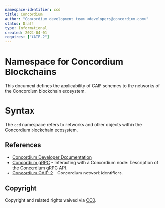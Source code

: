 ```yaml
---
namespace-identifier: ccd
title: Concordium
author: "Concordium development team <developers@concordium.com>"
status: Draft
type: Informational
created: 2023-04-01
requires: ["CAIP-2"]
---
```


# Namespace for Concordium Blockchains

This document defines the applicability of CAIP schemes to the networks of the Concordium blockchain ecosystem.

# Syntax

The `ccd` namespace refers to networks and other objects within the Concordium blockchain ecosystem.

## References

- [Concordium Developer Documentation][]
- [Concordium gRPC][] - Interacting with a Concordium node: Description of the Concordium gRPC API.
- [Concordium CAIP-2][] - Concordium network identifiers.

[Concordium Developer Documentation]: https://developer.concordium.software/en/mainnet/index.html
[Concordium gRPC]: http://developer.concordium.software/concordium-grpc-api/
[Concordium CAIP-2]: caip2

## Copyright
Copyright and related rights waived via [CC0](https://creativecommons.org/publicdomain/zero/1.0/).
